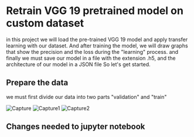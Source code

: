 # Retrain VGG 19 pretrained model on custom dataset
in this project we will load the pre-trained VGG 19 model and apply transfer learning with our dataset.
And after training the model, we will draw graphs that show the precision and the loss during the "learning" process.
and finally we must save our model in a file with the extension .h5, and the architecture of our model in a JSON file
So let's get started.
## Prepare the data
we must first divide our data into two parts "validation" and "train"


![Capture](https://user-images.githubusercontent.com/34511567/96353817-7c026480-10c7-11eb-88e3-f7b71e80a548.PNG)
![Capture1](https://user-images.githubusercontent.com/34511567/96353814-77d64700-10c7-11eb-8b98-f3bd3fdd2b2b.PNG)
![Capture2](https://user-images.githubusercontent.com/34511567/96353812-73119300-10c7-11eb-82da-2a1e8fa4e34b.PNG)
## Changes needed to jupyter notebook

